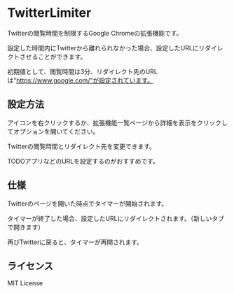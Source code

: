 # TwitterLimiter

Twitterの閲覧時間を制限するGoogle Chromeの拡張機能です。

設定した時間内にTwitterから離れられなかった場合、設定したURLにリダイレクトさせることができます。

初期値として、閲覧時間は3分、リダイレクト先のURLは"https://www.google.com/"が設定されています。

## 設定方法

アイコンを右クリックするか、拡張機能一覧ページから詳細を表示をクリックしてオプションを開いてください。

Twitterの閲覧時間とリダイレクト先を変更できます。

TODOアプリなどのURLを設定するのがおすすめです。

## 仕様

Twitterのページを開いた時点でタイマーが開始されます。

タイマーが終了した場合、設定したURLにリダイレクトされます。（新しいタブで開きます）

再びTwitterに戻ると、タイマーが再開されます。

## ライセンス

MIT License
